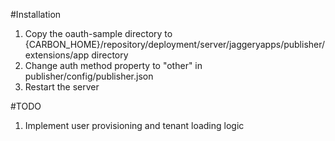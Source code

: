 #Installation
1. Copy the oauth-sample directory to {CARBON_HOME}/repository/deployment/server/jaggeryapps/publisher/extensions/app directory
2. Change auth method property to "other" in publisher/config/publisher.json
3. Restart the server

#TODO
1. Implement user provisioning and tenant loading logic

